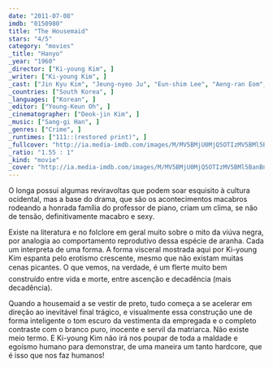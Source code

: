 ```yaml
---
date: "2011-07-08"
imdb: "0150980"
title: "The Housemaid"
stars: "4/5"
category: "movies"
_title: "Hanyo"
_year: "1960"
_director: ["Ki-young Kim", ]
_writer: ["Ki-young Kim", ]
_cast: ["Jin Kyu Kim", "Jeung-nyeo Ju", "Eun-shim Lee", "Aeng-ran Eom", "Seon-ae Ko", "Sook-Rang Wang", "Seok-je Kang", "Jeong-ok Na", "Sung-kee Ahn", ]
_countries: ["South Korea", ]
_languages: ["Korean", ]
_editor: ["Young-Keun Oh", ]
_cinematographer: ["Deok-jin Kim", ]
_music: ["Sang-gi Han", ]
_genres: ["Crime", ]
_runtimes: ["111::(restored print)", ]
_fullcover: "http://ia.media-imdb.com/images/M/MV5BMjU0MjQ5OTIzMV5BMl5BanBnXkFtZTgwMDA2MTU5MDE@.jpg"
_ratio: "1.55 : 1"
_kind: "movie"
_cover: "http://ia.media-imdb.com/images/M/MV5BMjU0MjQ5OTIzMV5BMl5BanBnXkFtZTgwMDA2MTU5MDE@._V1._SX96_SY140_.jpg"
---
```

O longa possui algumas reviravoltas que podem soar esquisito à cultura ocidental, mas a base do drama, que são os acontecimentos macabros rodeando a honrada família do professor de piano, criam um clima, se não de tensão, definitivamente macabro e sexy.

Existe na literatura e no folclore em geral muito sobre o mito da viúva negra, por analogia ao comportamento reprodutivo dessa espécie de aranha. Cada um interpreta de uma forma. A forma visceral mostrada aqui por Ki-young Kim espanta pelo erotismo crescente, mesmo que não existam muitas cenas picantes. O que vemos, na verdade, é um flerte muito bem construído entre vida e morte, entre ascenção e decadência (mais decadência).

Quando a housemaid a se vestir de preto, tudo começa a se acelerar em direção ao inevitável final trágico, e visualmente essa construção une de forma inteligente o tom escuro da vestimenta da empregada e o completo contraste com o branco puro, inocente e servil da matriarca. Não existe meio termo. E Ki-young Kim não irá nos poupar de toda a maldade e egoísmo humano para demonstrar, de uma maneira um tanto hardcore, que é isso que nos faz humanos!
